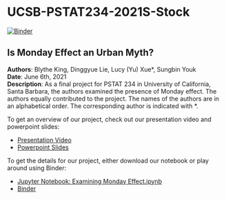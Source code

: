 # UCSB-PSTAT234-2021S-Stock
[![Binder](https://mybinder.org/badge_logo.svg)](https://mybinder.org/v2/gh/Sungbinyouk/UCSB-PSTAT234-2021S-Final-Project-Stock/HEAD)


## Is Monday Effect an Urban Myth?

**Authors**: Blythe King, Dinggyue Lie, Lucy (Yu) Xue\*, Sungbin Youk\
**Date**: June 6th, 2021\
**Description**: As a final project for PSTAT 234 in University of California, Santa Barbara, the authors examined the presence of Monday effect. The authors equally contributed to the project. The names of the authors are in an alphabetical order. The corresponding author is indicated with *.

To get an overview of our project, check out our presentation video and powerpoint slides:
- [Presentation Video](https://drive.google.com/file/d/1N5Ee-5iHanHhJT_nv3pr1XbV1x1qiyKh/view?usp=sharing)
- [Powerpoint Slides](https://drive.google.com/file/d/1KOr-n1BdV2TQJetvgXgot6A5Pwjyeldl/view?usp=sharing)

To get the details for our project, either download our notebook or play around using Binder:
- [Jupyter Notebook: Examining Monday Effect.ipynb](https://github.com/Sungbinyouk/UCSB-PSTAT234-2021S-Final-Project-Stock/blob/main/Examining%20Monday%20Effect.ipynb)
- [Binder](https://mybinder.org/v2/gh/Sungbinyouk/UCSB-PSTAT234-2021S-Final-Project-Stock/HEAD)
